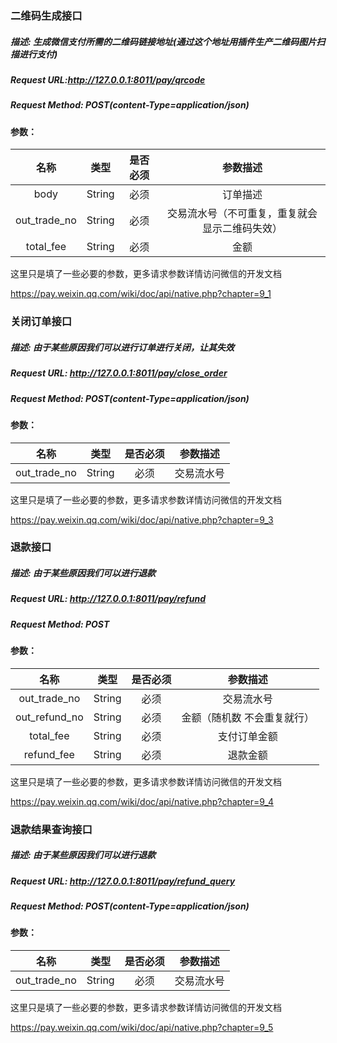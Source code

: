 ### 二维码生成接口

##### 描述: 生成微信支付所需的二维码链接地址(通过这个地址用插件生产二维码图片扫描进行支付)

##### Request URL:http://127.0.0.1:8011/pay/qrcode

##### Request Method: POST(content-Type=application/json)

#### 参数：

| 名称   | 类型 | 是否必须| 参数描述
| :----: | :---: | :---: | :---:
| body  |String|  必须  |   订单描述
| out_trade_no  |String|  必须  |   交易流水号（不可重复，重复就会显示二维码失效）
| total_fee  |String|  必须  |   金额

这里只是填了一些必要的参数，更多请求参数详情访问微信的开发文档

https://pay.weixin.qq.com/wiki/doc/api/native.php?chapter=9_1


### 关闭订单接口

##### 描述: 由于某些原因我们可以进行订单进行关闭，让其失效

##### Request URL: http://127.0.0.1:8011/pay/close_order

##### Request Method: POST(content-Type=application/json)

#### 参数：

| 名称   | 类型 | 是否必须| 参数描述
| :----: | :---: | :---: | :---:
| out_trade_no  |String|  必须  |   交易流水号

这里只是填了一些必要的参数，更多请求参数详情访问微信的开发文档

https://pay.weixin.qq.com/wiki/doc/api/native.php?chapter=9_3


### 退款接口

##### 描述: 由于某些原因我们可以进行退款

##### Request URL: http://127.0.0.1:8011/pay/refund

##### Request Method: POST

#### 参数：

| 名称   | 类型 | 是否必须| 参数描述
| :----: | :---: | :---: | :---:
| out_trade_no  |String|  必须  |   交易流水号
| out_refund_no  |String|  必须  |   金额（随机数 不会重复就行）
| total_fee  |String|  必须  |   支付订单金额
| refund_fee  |String|  必须  |   退款金额

这里只是填了一些必要的参数，更多请求参数详情访问微信的开发文档

https://pay.weixin.qq.com/wiki/doc/api/native.php?chapter=9_4


### 退款结果查询接口

##### 描述: 由于某些原因我们可以进行退款

##### Request URL: http://127.0.0.1:8011/pay/refund_query

##### Request Method: POST(content-Type=application/json)

#### 参数：

| 名称   | 类型 | 是否必须| 参数描述
| :----: | :---: | :---: | :---:
| out_trade_no  |String|  必须  |   交易流水号

这里只是填了一些必要的参数，更多请求参数详情访问微信的开发文档

https://pay.weixin.qq.com/wiki/doc/api/native.php?chapter=9_5





